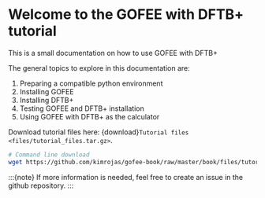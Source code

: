 # Welcome to the GOFEE with DFTB+ tutorial

This is a small documentation on how to use GOFEE with DFTB+

The general topics to explore in this documentation are:

1. Preparing a compatible python environment
2. Installing GOFEE
3. Installing DFTB+
4. Testing GOFEE and DFTB+ installation
5. Using GOFEE with DFTB+ as the calculator

Download tutorial files here:  {download}`Tutorial files <files/tutorial_files.tar.gz>`.
```bash
# Command line download
wget https://github.com/kimrojas/gofee-book/raw/master/book/files/tutorial_files.tar.gz
```

:::{note}
If more information is needed, feel free to create an issue in the github repository.
:::